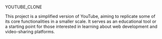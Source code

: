YOUTUBE_CLONE 

This project is a simplified version of YouTube, aiming to replicate some of its core functionalities in a smaller scale. It serves as an educational tool or a starting point for those interested in learning about web development and video-sharing platforms.
